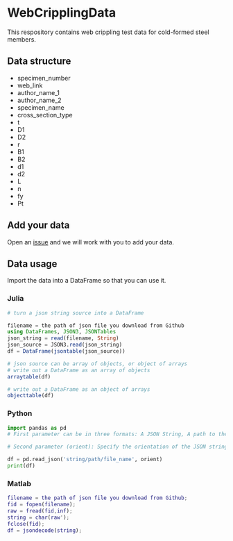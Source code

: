 # WebCripplingData

This respository contains web crippling test data for cold-formed steel members.

## Data structure

* specimen_number
* web_link
* author_name_1
* author_name_2
* specimen_name
* cross_section_type
* t
* D1
* D2
* r
* B1
* B2
* d1
* d2
* L
* n
* fy 
* Pt

## Add your data

Open an [issue](https://github.com/runtosolve/WebCripplingData/issues) and we will work with you to add your data.

## Data usage

Import the data into a DataFrame so that you can use it.

### **Julia**

```julia
# turn a json string source into a DataFrame

filename = the path of json file you download from Github
using DataFrames, JSON3, JSONTables
json_string = read(filename, String)
json_source = JSON3.read(json_string)
df = DataFrame(jsontable(json_source))

# json source can be array of objects, or object of arrays
# write out a DataFrame as an array of objects
arraytable(df)

# write out a DataFrame as an object of arrays
objecttable(df)
```

### **Python**

```python
import pandas as pd
# First parameter can be in three formats: A JSON String, A path to the JSON file, The JSON file's name

# Second parameter (orient): Specify the orientation of the JSON string

df = pd.read_json('string/path/file_name', orient) 
print(df)
```

### **Matlab**

``` matlab
filename = the path of json file you download from Github;
fid = fopen(filename);
raw = fread(fid,inf);
string = char(raw');
fclose(fid);
df = jsondecode(string);
```
